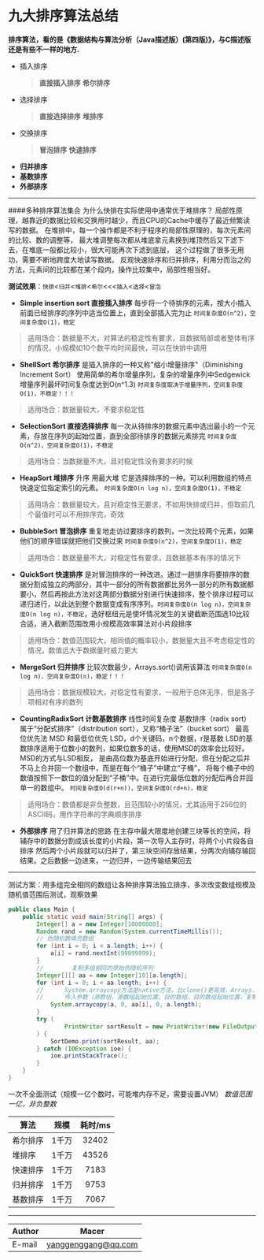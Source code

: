 九大排序算法总结
====
**排序算法，看的是《数据结构与算法分析（Java描述版）(第四版)》，与C描述版还是有些不一样的地方.**

- 插入排序
    > **直接插入排序**
    > **希尔排序**
- 选择排序
    > **直接选择排序**
    > **堆排序**
- 交换排序
    > **冒泡排序**
    > **快速排序**
- **归并排序**
- **基数排序**
- **外部排序**
****	

####多种排序算法集合
为什么快排在实际使用中通常优于堆排序？
局部性原理，越靠近的数据比较和交换用时越少，而且CPU的Cache中缓存了最近频繁读写的数据。
在堆排中，每一个操作都是不利于程序的局部性原理的，每次元素间的比较、数的调整等，
最大堆调整每次都从堆底拿元素换到堆顶然后又下滤下去，在堆底一般都比较小，很大可能再次下滤到底层，
这个过程做了很多无用功，需要不断地跨度大地读写数据。
反观快速排序和归并排序，利用分而治之的方法，元素间的比较都在某个段内，操作比较集中，局部性相当好。

**测试效果**：`快排`<`归并`<`堆排`<`希尔`<<<`插入`<`选择`<`冒泡`

* **Simple insertion sort 直接插入排序**
每步将一个待排序的元素，按大小插入前面已经排序的序列中适当位置上，直到全部插入完为止 `时间复杂度O(n^2)，空间复杂度O(1)，稳定`
> 适用场合：数据量不大，对算法的稳定性有要求，且数据局部或者整体有序的情况，小规模如10个数平均时间最快，可以在快排中调用

* **ShellSort 希尔排序** 
是插入排序的一种又称"缩小增量排序"（Diminishing Increment Sort） 使用简单的希尔增量序列，复杂的增量序列中Sedgewick 增量序列最坏时间复杂度达到O(n^1.3) `时间复杂度取决于增量序列，空间复杂度O(1)，不稳定！！！` 
>适用场合：数据量较大，不要求稳定性

* **SelectionSort 直接选择排序**
 每一次从待排序的数据元素中选出最小的一个元素，存放在序列的起始位置，直到全部待排序的数据元素排完 `时间复杂度O(n^2)，空间复杂度O(1)，不稳定`
 > 适用场合：当数据量不大，且对稳定性没有要求的时候

* **HeapSort 堆排序**
 升序 用最大堆 它是选择排序的一种。可以利用数组的特点快速定位指定索引的元素。 `时间复杂度O(n log n)，空间复杂度O(1)，不稳定` 
 >适用场合：数据量较大，且对稳定性无要求，不如用快排或归并，但取前几个最值时可以不用排序完，奇效

* **BubbleSort 冒泡排序**
 重复地走访过要排序的数列，一次比较两个元素，如果他们的顺序错误就把他们交换过来 `时间复杂度O(n^2)，空间复杂度O(1)，稳定`
 > 适用场合：数据量量不大，对稳定性有要求，且数据基本有序的情况下

* **QuickSort 快速排序**
是对冒泡排序的一种改进。通过一趟排序将要排序的数据分割成独立的两部分，其中一部分的所有数据都比另外一部分的所有数据都要小，然后再按此方法对这两部分数据分别进行快速排序，整个排序过程可以递归进行，以此达到整个数据变成有序序列。`时间复杂度O(n log n)，空间复杂度O(n log n)，不稳定`，选好枢纽元是使坏情况发生的关键截断范围选10比较合适，进入截断范围改用小规模高效率算法对小片段排序 
>适用场合：数值范围较大，相同值的概率较小，数据量大且不考虑稳定性的情况，数值远大于数据量时威力更大

 * **MergeSort 归并排序**
  比较次数最少，Arrays.sort()调用该算法 `时间复杂度O(n log n)，空间复杂度O(n)，稳定！！！`
  >适用场合：数据规模较大，对稳定性有要求，一般用于总体无序，但是各子项相对有序的数列

* **CountingRadixSort 计数基数排序**
 线性时间复杂度 基数排序（radix sort）属于“分配式排序”（distribution sort），又称“桶子法”（bucket sort） 最高位优先法 MSD 和最低位优先 LSD，d个关键码，n个数据，r是基数 LSD的基数排序适用于位数小的数列，如果位数多的话，使用MSD的效率会比较好。MSD的方式与LSD相反， 是由高位数为基底开始进行分配，但在分配之后并不马上合并回一个数组中，而是在每个“桶子”中建立“子桶”， 将每个桶子中的数值按照下一数位的值分配到“子桶”中。在进行完最低位数的分配后再合并回单一的数组中。 `时间复杂度O(d(r+n))，空间复杂度O(rd+n)，稳定`
 > 适用场合：数值都是非负整数，且范围较小的情况，尤其适用于256位的ASCII码，用作字符串的字典顺序排序

* **外部排序**
 用了归并算法的思路 在主存中最大限度地创建三块等长的空间，将辅存中的数据分割成该长度的小片段，第一次导入主存时，将两个小片段各自排序 然后两个小片段就可以归并了，第三块空间存放结果，分两次向辅存输回结果。之后数据一边进来，一边归并，一边传输结果回去


----------
测试方案：用多组完全相同的数组让各种排序算法独立排序，多次改变数组规模及随机值范围后测试，观察效果
```Java
public class Main {
    public static void main(String[] args) {
        Integer[] a = new Integer[10000000];
        Random rand = new Random(System.currentTimeMillis());
        // 伪随机数填充数组
        for (int i = 0; i < a.length; i++) {
            a[i] = rand.nextInt(99999999);
        }
        //        复制多组相同的原始伪随机序列
        Integer[][] aa = new Integer[10][a.length];
        for (int i = 0; i < aa.length; i++) {
        //      System.arraycopy方法是native方法，比clone()更高效，Arrays.copyOf调用该方法
        //      传入参数（源数组，源数组起始位置，目的数组，目的数组起始位置，复制长度）都是浅拷贝
            System.arraycopy(a, 0, aa[i], 0, a.length);
        }
        try (
                PrintWriter sortResult = new PrintWriter(new FileOutputStream("SortResult.txt"));
        ) {
            SortDemo.print(sortResult, aa);
        } catch (IOException ioe) {
            ioe.printStackTrace();
        }
    }
}
```
一次不全面测试（规模一亿个数时，可能堆内存不足，需要设置JVM）
*数值范围一亿，非负整数*

|算法|规模|耗时/ms|
|-----  |:----:|:---:|
|希尔排序 |1千万|32402|
|堆排序  |1千万|43526|
|快速排序|1千万|7183|
|归并排序|1千万|9753|
|基数排序|1千万|7067|
----------

|Author|Macer|
|---|---
|E-mail|yanggenggang@qq.com
